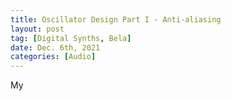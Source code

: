 ```yaml
---
title: Oscillator Design Part I - Anti-aliasing
layout: post
tag: [Digital Synths, Bela]
date: Dec. 6th, 2021
categories: [Audio]
---
```


My 
